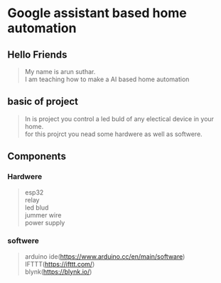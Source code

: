 # Google assistant based home automation 


## Hello Friends
> My name is arun suthar.\
> I am teaching how to make a AI based home  automation


## basic of project
>In is project you control a led buld of any electical device in your home.\
>for this projrct you nead some hardwere as well as softwere.


## Components

### Hardwere
>esp32\
>relay\
>led blud\
>jummer wire\
>power supply

### softwere
>arduino ide(https://www.arduino.cc/en/main/software) \
>IFTTT(https://ifttt.com/) \
>blynk(https://blynk.io/) 
